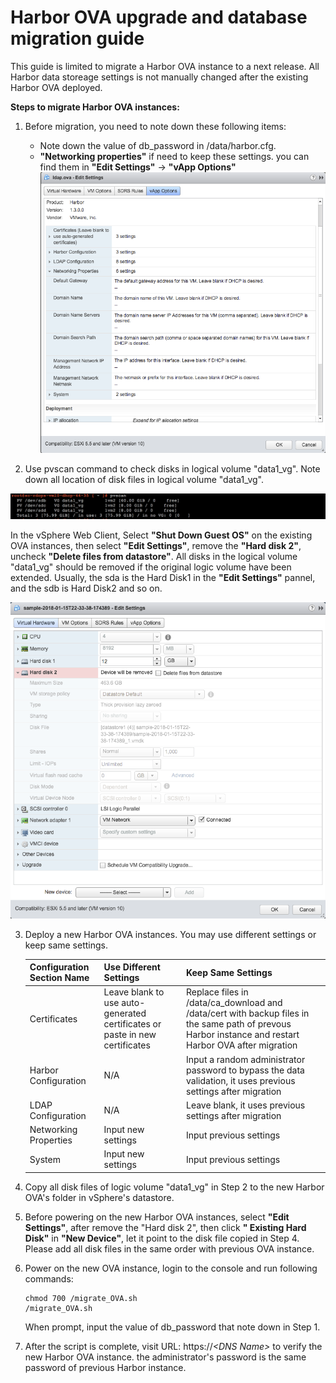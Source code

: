 # Harbor OVA upgrade and database migration guide

This guide is limited to migrate a Harbor OVA instance to a next release. All Harbor data storeage settings is not manually changed after the existing Harbor OVA deployed.

**Steps to migrate Harbor OVA instances:**

1. Before migration, you need to note down these following items:
   - Note down the value of db_password in /data/harbor.cfg.
   - **"Networking properties"** if need to keep these settings. you can find them in **"Edit Settings"** -> **"vApp Options"**  
   ![Screenshot of vApp Options](img/ovainstall/vappoptions.png)

2.  Use pvscan command to check disks in logical volume "data1_vg". Note down all location of disk files in logical volume "data1_vg".
   
   ![Screenshot of pvscan](img/ovainstall/pvscan.png)
   
   In the vSphere Web Client, Select **"Shut Down Guest OS"** on the existing OVA instances, then select **"Edit Settings"**, remove the **"Hard disk 2"**, uncheck **"Delete files from datastore"**. All disks in the logical volume "data1_vg" should be removed if the original logic volume have been extended.
    Usually, the sda is the Hard Disk1 in the **"Edit Settings"** pannel, and the sdb is Hard Disk2 and so on. 
   
   ![Screenshot of Remove Disk](img/ovainstall/removedisk.png)

3. Deploy a new Harbor OVA instances. You may use different settings or keep same settings.

    |  Configuration Section Name |Use Different Settings | Keep Same Settings | 
    |-------------------------------- | ------------------|---------------------------------------------  |   
    | Certificates                    | Leave blank to use auto-generated certificates or paste in new certificates  |Replace files in /data/ca_download and /data/cert with backup files in the same path of prevous Harbor instance and restart Harbor OVA after migration | 
    | Harbor Configuration            | N/A |Input a random administrator password to bypass the data validation, it uses previous settings after migration |   
    | LDAP Configuration              | N/A |Leave blank, it uses previous settings after migration                 | 
    | Networking Properties           | Input new settings | Input previous settings                                | 
    | System                          | Input new settings | Input previous settings                                |
    
4. Copy all disk files of logic volume "data1_vg" in Step 2 to the new Harbor OVA's folder in vSphere's datastore.
5. Before powering on the new Harbor OVA instances, select **"Edit Settings"**, after remove the "Hard disk 2", then click **" Existing Hard Disk"** in **"New Device"**, let it point to the disk file copied in Step 4. Please add all disk files in the same order with previous OVA instance.
6. Power on the new OVA instance, login to the console and run following commands:
   ```
   chmod 700 /migrate_OVA.sh
   /migrate_OVA.sh 
   ```
   When prompt, input the value of db_password that note down in Step 1.
7. After the script is complete, visit URL: https://*&lt;DNS Name&gt;* to verify the new Harbor OVA instance. the administrator's password is the same password of previous Harbor instance.



